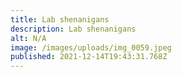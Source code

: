```yaml
---
title: Lab shenanigans
description: Lab shenanigans
alt: N/A
image: /images/uploads/img_0059.jpeg
published: 2021-12-14T19:43:31.768Z
---
```

